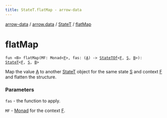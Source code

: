 ```yaml
---
title: StateT.flatMap - arrow-data
---
```


[arrow-data](../../index.html) / [arrow.data](../index.html) / [StateT](index.html) / [flatMap](./flat-map.html)

# flatMap

`fun <B> flatMap(MF: Monad<`[`F`](index.html#F)`>, fas: (`[`A`](index.html#A)`) -> `[`StateTOf`](../-state-t-of.html)`<`[`F`](index.html#F)`, `[`S`](index.html#S)`, `[`B`](flat-map.html#B)`>): `[`StateT`](index.html)`<`[`F`](index.html#F)`, `[`S`](index.html#S)`, `[`B`](flat-map.html#B)`>`

Map the value [A](index.html#A) to another [StateT](index.html) object for the same state [S](index.html#S) and context [F](index.html#F) and flatten the structure.

### Parameters

`fas` - the function to apply.

`MF` - [Monad](#) for the context [F](index.html#F).